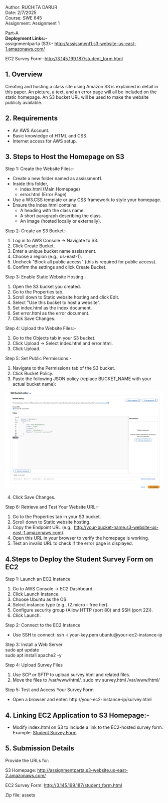 Author: RUCHITA DARUR <br>
Date: 2/7/2025 <br>
Course: SWE 645 <br>
Assignment: Assignment 1 <br>

Part-A<br><b>Deployment Links:-</b> <br>assignmentparta (S3):- http://assissment1.s3-website-us-east-1.amazonaws.com/

EC2 Survey Form:-http://3.145.199.187/student_form.html


## 1. Overview
Creating and hosting a class site using Amazon S3 is explained in detail in this paper. An picture, a text, and an error page will all be included on the static homepage. An S3 bucket URL will be used to make the website publicly available.

## 2. Requirements
* An AWS Account.<br>
* Basic knowledge of HTML and CSS.<br>
* Internet access for AWS setup.

## 3. Steps to Host the Homepage on S3
Step 1: Create the Website Files:-<br>
- Create a new folder named as assissment1.<br>
- Inside this folder, <br>
	- index.html (Main Homepage)<br>
	- error.html (Error Page)
- Use a W3.CSS template or any CSS framework to style your homepage.
- Ensure the index.html contains:<br>
	- A heading with the class name.<br>
	- A short paragraph describing the class.<br>
	- An image (hosted locally or externally).

Step 2: Create an S3 Bucket:-
1.	Log in to AWS Console → Navigate to S3.
2.	Click Create Bucket.
3.	Enter a unique bucket name assissment.
4.	Choose a region (e.g., us-east-1).
5.	Uncheck "Block all public access" (this is required for public access).
6.	Confirm the settings and click Create Bucket.

Step 3: Enable Static Website Hosting:-
1.	Open the S3 bucket you created.
2.	Go to the Properties tab.
3.	Scroll down to Static website hosting and click Edit.
4.	Select "Use this bucket to host a website".
5.	Set index.html as the index document.
6.	Set error.html as the error document.
7.	Click Save Changes.

Step 4: Upload the Website Files:-
1.	Go to the Objects tab in your S3 bucket.
2.	Click Upload → Select index.html and error.html.
3.	Click Upload.

Step 5: Set Public Permissions:-
1.	Navigate to the Permissions tab of the S3 bucket.
2.	Click Bucket Policy.
3.	Paste the following JSON policy (replace     BUCKET_NAME with your actual bucket name):<br>
	
![Getting Started](./assets/Bucket%20Policy.jpg)

4.	Click Save Changes.

Step 6: Retrieve and Test Your Website URL:-
1.	Go to the Properties tab in your S3 bucket.
2.	Scroll down to Static website hosting.
3.	Copy the Endpoint URL (e.g., http://your-bucket-name.s3-website-us-east-1.amazonaws.com).
4.	Open this URL in your browser to verify the homepage is working.
5.	Test an invalid URL to check if the error page is displayed.

## 4.Steps to Deploy the Student Survey Form on EC2
Step 1: Launch an EC2 Instance
1. Go to AWS Console → EC2 Dashboard.
2. Click Launch Instance.
3. Choose Ubuntu as the OS.
4. Select instance type (e.g., t2.micro - free tier).
5. Configure security group (Allow HTTP (port 80) and SSH (port 22)).
6. Click Launch. 

Step 2: Connect to the EC2 Instance
- Use SSH to connect: ssh -i your-key.pem ubuntu@your-ec2-instance-ip

Step 3: Install a Web Server<br>
sudo apt update<br>
sudo apt install apache2 -y

Step 4: Upload Survey Files
1. Use SCP or SFTP to upload survey.html and related files.
2. Move the files to /var/www/html/.
sudo mv survey.html /var/www/html/

Step 5: Test and Access Your Survey Form
- Open a browser and enter:
http://your-ec2-instance-ip/survey.html

## 4. Linking EC2 Application to S3 Homepage:-
- Modify index.html on S3 to include a link to the EC2-hosted survey form. Example:
<a href="http://your-ec2-instance-ip/survey.html">Student Survey Form</a>


## 5. Submission Details

Provide the URLs for:

S3 Homepage: http://assignmentparta.s3-website.us-east-2.amazonaws.com/

EC2 Survey Form: http://3.145.199.187/student_form.html

Zip file: assets



